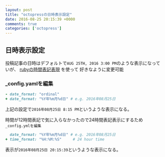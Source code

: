 ```yaml
---
layout: post
title: "octopressの日時表示設定"
date: 2016-08-25 20:15:39 +0000
comments: true
categories: ['octopress']
---
```


## 日時表示設定

投稿記事の日時はデフォルトで`AUG 25TH, 2016 3:00 PM`のような表示になっていが、
[rubyの時間表記表現](http://ruby-doc.org/core-1.9.2/Time.html#method-i-strftim) を使って 好きなように変更可能

<!-- more -->

### _config.yamlを編集

```ruby
- date_format: "ordinal"
+ date_format: "%Y年%m月%d日" # e.g. 2016年08月25日
```
上記の設定で`2016年08月25日 8:15 PM`というような表示になる。  

時間が12時間表記で気に入らなかったので24時間表記表示にするため`_config.ymlを編集`

```ruby
  date_format: "%Y年%m月%d日" # e.g. 2016年08月25日
+ time_format: "%H:%M:%S"     # 24 hour time
```
表示が`2016年08月25日 20:15:39`というような表示になる。

